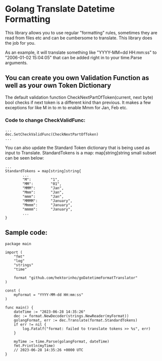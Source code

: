 # Golang Translate Datetime Formatting
This library allows you to use regular "formatting" rules, sometimes they are read from files etc and can be cumbersome to translate. This library does the job for you.

As an example, it will translate something like "YYYY-MM=dd HH:mm:ss" to "2006-01-02 15:04:05" that can be added right in to your time.Parse arguments.

## You can create you own Validation Function as well as your own Token Dictionary
The default validation function CheckNextPartOfToken(current, next byte) bool checks if next token is a different kind than previous. It makes a few exceptions for like M in to m to enable Mmm for Jan, Feb etc.

### Code to change CheckValidFunc:
```golang
...
dec.SetCheckValidFunc(CheckNextPartOfToken)
...
```

You can also update the Standard Token dictionary that is being used as input to Translate. StandardTokens is a map: map[string]string small subset can be seen below:

```golang
...
StandardTokens = map[string]string{
        ...
		"M":         "1",
		"MM":        "01",
		"MMM":       "Jan",
		"Mmm":       "Jan",
		"mmm":       "Jan",
		"MMMM":      "January",
		"Mmmm":      "January",
		"mmmm":      "January",
        ...
}
```

## Sample code:
```golang
package main

import (
    "fmt"
	"log"
	"strings"
	"time"

	format "github.com/hektorinho/goDatetimeFormatTranslator"
)

const (
	myFormat = "YYYY-MM-dd HH:mm:ss"
)

func main() {
	dateTime := "2023-06-28 14:35:26"
	dec := format.NewDecoder(strings.NewReader(myFormat))
	golangFormat, err := dec.Translate(format.StandardTokens)
	if err != nil {
		log.Fatalf("format: failed to translate tokens >> %s", err)
	}

	myTime := time.Parse(golangFormat, dateTime)
    fmt.Println(myTime)
	// 2023-06-28 14:35:26 +0000 UTC
}
```